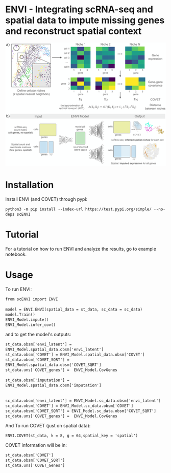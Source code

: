 # ENVI - Integrating scRNA-seq and spatial data to impute missing genes and reconstruct spatial context 

![alt text](img/envi_schem.png?raw=true)

# Installation 
Install ENVI (and COVET) through pypi:
 
```
python3 -m pip install --index-url https://test.pypi.org/simple/ --no-deps scENVI

```

# Tutorial

For a tutorial on how to run ENVI and analyze the results, go to example notebook.


# Usage

To run ENVI:
```
from scENVI import ENVI

model = ENVI.ENVI(spatial_data = st_data, sc_data = sc_data)
model.Train()
ENVI_Model.impute()
ENVI_Model.infer_cov()

```
 
and to get the model's outputs:


```
st_data.obsm['envi_latent'] = ENVI_Model.spatial_data.obsm['envi_latent']
st_data.obsm['COVET'] = ENVI_Model.spatial_data.obsm['COVET']
st_data.obsm['COVET_SQRT'] = ENVI_Model.spatial_data.obsm['COVET_SQRT']
st_data.uns['COVET_genes'] =  ENVI_Model.CovGenes

st_data.obsm['imputation'] = ENVI_Model.spatial_data.obsm['imputation']


sc_data.obsm['envi_latent'] = ENVI_Model.sc_data.obsm['envi_latent']
sc_data.obsm['COVET'] = ENVI_Model.sc_data.obsm['COVET']
sc_data.obsm['COVET_SQRT'] = ENVI_Model.sc_data.obsm['COVET_SQRT']
sc_data.uns['COVET_genes'] =  ENVI_Model.CovGenes

```
And To run COVET (just on spatial data):

```
ENVI.COVET(st_data, k = 8, g = 64,spatial_key = 'spatial')
```

COVET information will be in:

```
st_data.obsm['COVET'] 
st_data.obsm['COVET_SQRT'] 
st_data.uns['COVET_Genes']
```


